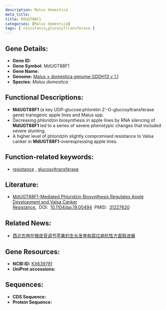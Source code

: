 ```yaml
---
description: Malus domestica
meta_title:
title: MdUGT88F1
categories: [Malus domestica]
tags: [ resistance,glucosyltransferase ]
---
```


## Gene Details:
- **Gene ID:**	[]()
- **Gene Symbol:** MdUGT88F1
- **Gene Name:** 
- **Genome:** [Malus × domestica genome GDDH13 v 1.1](https://www.rosaceae.org/species/malus/malus_x_domestica/genome_v1.0)
- **Species:** *Malus domestica*

## Functional Descriptions:
   - **MdUGT88F1** (a key UDP-glucose:phloretin 2'-O-glucosyltransferase gene) transgenic apple lines and Malus spp.
   - Decreasing phloridzin biosynthesis in apple lines by RNA silencing of **MdUGT88F1** led to a series of severe phenotypic changes that included severe stunting.
   - A higher level of phloridzin slightly compromised resistance to Valsa canker in **MdUGT88F1**-overexpressing apple lines.

## Function-related keywords:
   - [resistance](/tags/resistance/)&nbsp;,&nbsp;[glucosyltransferase](/tags/glucosyltransferase/)

## Literature:
   - [MdUGT88F1-Mediated Phloridzin Biosynthesis Regulates Apple Development and Valsa Canker Resistance.]( https://academic.oup.com/plphys/article/180/4/2290/6117758?login=true)&nbsp;&nbsp;DOI:&nbsp;&nbsp;[10.1104/pp.19.00494](https://academic.oup.com/plphys/article/180/4/2290/6117758?login=true)&nbsp;&nbsp;PMID:&nbsp;&nbsp;[31227620](https://pubmed.ncbi.nlm.nih.gov/31227620/)

## Related News:
   - [西北农林在根皮苷调节苹果的生长发育和腐烂病抗性方面取进展](https://mp.weixin.qq.com/s?__biz=MzIyOTY2NDYyNQ==&mid=2247492346&idx=2&sn=2a9bc8b09844551790f06868ceca7b40&chksm=e8bd90e4dfca19f26ddda0ad02d04f739c7cc8db2b751ea147d0323c3ba49f6304dd0b2f405e&scene=27#wechat_redirect)

## Gene Resources:
- **NCBI ID:**  [KX639791](https://www.ncbi.nlm.nih.gov/gene/?term=KX639791)
- **UniProt accessions:** [](https://www.uniprot.org/uniprotkb//entry)



## Sequences:
- **CDS Sequence:**
- **Protein Sequence:**
